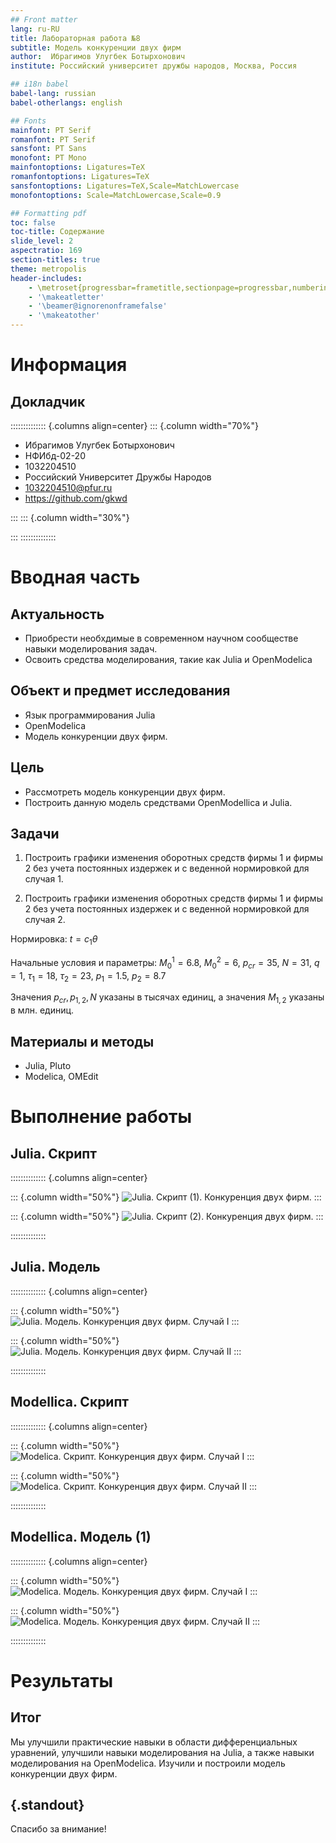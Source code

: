```yaml
---
## Front matter
lang: ru-RU
title: Лабораторная работа №8
subtitle: Модель конкуренции двух фирм
author:  Ибрагимов Улугбек Ботырхонович
institute: Российский университет дружбы народов, Москва, Россия

## i18n babel
babel-lang: russian
babel-otherlangs: english

## Fonts
mainfont: PT Serif
romanfont: PT Serif
sansfont: PT Sans
monofont: PT Mono
mainfontoptions: Ligatures=TeX
romanfontoptions: Ligatures=TeX
sansfontoptions: Ligatures=TeX,Scale=MatchLowercase
monofontoptions: Scale=MatchLowercase,Scale=0.9

## Formatting pdf
toc: false
toc-title: Содержание
slide_level: 2
aspectratio: 169
section-titles: true
theme: metropolis
header-includes:
    - \metroset{progressbar=frametitle,sectionpage=progressbar,numbering=fraction}
    - '\makeatletter'
    - '\beamer@ignorenonframefalse'
    - '\makeatother'
---
```


# Информация

## Докладчик

:::::::::::::: {.columns align=center}
::: {.column width="70%"}

-   Ибрагимов Улугбек Ботырхонович
-   НФИбд-02-20
-   1032204510
-   Российский Университет Дружбы Народов
-   [1032204510@pfur.ru](mailto:1032204510@pfur.ru)
-   <https://github.com/gkwd>

:::
::: {.column width="30%"}

:::
::::::::::::::

# Вводная часть

## Актуальность

-   Приобрести необхдимые в современном научном сообществе навыки моделирования задач.
-   Освоить средства моделирования, такие как Julia и OpenModelica

## Объект и предмет исследования

-   Язык программирования Julia
-   OpenModelica
-   Модель конкуренции двух фирм.

## Цель

-   Рассмотреть модель конкуренции двух фирм.
-   Построить данную модель средствами OpenModellica и Julia.

## Задачи

1. Построить графики изменения оборотных средств фирмы 1 и фирмы 2 без учета постоянных издержек и с веденной нормировкой для случая 1.

2. Построить графики изменения оборотных средств фирмы 1 и фирмы 2 без учета постоянных издержек и с веденной нормировкой для случая 2.

Нормировка: $t = c_1\theta$

Начальные условия и параметры: $M_0^1 = 6.8$, $M_0^2= 6$, $p_{cr} = 35$, $N = 31$, $q = 1$, $\tau_1 = 18$, $\tau_2 = 23$, $p_1 = 1.5$, $p_2 = 8.7$

Значения $p_{cr}, p_{1,2}, N$ указаны в тысячах единиц, а значения $M_{1,2}$ указаны в млн. единиц.

## Материалы и методы

-   Julia, Pluto
-   Modelica, OMEdit

# Выполнение работы

## Julia. Cкрипт

:::::::::::::: {.columns align=center}

::: {.column width="50%"}
![Julia. Скрипт (1). Конкуренция двух фирм.](pres_images/02.png)
:::

::: {.column width="50%"}
![Julia. Скрипт (2). Конкуренция двух фирм.](pres_images/03.png)
:::

::::::::::::::

## Julia. Модель

:::::::::::::: {.columns align=center}

::: {.column width="50%"}
![Julia. Модель. Конкуренция двух фирм. Случай I](pres_images/JL.lab08-01.png)
:::

::: {.column width="50%"}
![Julia. Модель. Конкуренция двух фирм. Случай II](pres_images/JL.lab08-02.png)
:::

::::::::::::::

## Modellica. Cкрипт

:::::::::::::: {.columns align=center}

::: {.column width="50%"}
![Modelica. Скрипт. Конкуренция двух фирм. Cлучай I](pres_images/04.png)
:::

::: {.column width="50%"}
![Modelica. Скрипт. Конкуренция двух фирм. Cлучай II](pres_images/05.png)
:::

::::::::::::::

## Modellica. Модель (1)

:::::::::::::: {.columns align=center}

::: {.column width="50%"}
![Modelica. Модель. Конкуренция двух фирм. Cлучай I](pres_images/MO.lab08-01.png)
:::

::: {.column width="50%"}
![Modelica. Модель. Конкуренция двух фирм. Cлучай II](pres_images/MO.lab08-02.png)
:::

::::::::::::::

# Результаты

## Итог

Мы улучшили практические навыки в области дифференциальных уравнений, улучшили навыки моделирования на Julia, а также навыки моделирования на OpenModelica. Изучили и построили модель конкуренции двух фирм.

## {.standout}

Спасибо за внимание!
